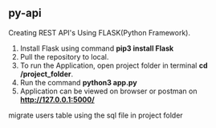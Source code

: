 ## py-api

Creating REST API's Using FLASK(Python Framework).

1. Install Flask using command **pip3 install Flask**
2. Pull the repository to local.
3. To run the Application, open project folder in terminal **cd /project_folder**.
4. Run the command **python3 app.py**
5. Application can be viewed on browser or postman on **http://127.0.0.1:5000/**

migrate users table using the sql file in project folder
